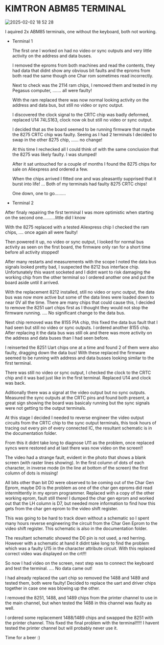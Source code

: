 # KIMTRON ABM85 TERMINAL

![2025-02-02 18 52 28](https://github.com/user-attachments/assets/56a30531-d393-4a27-bc05-2e4bf46a24ba)

I aquired 2x ABM85 terminals, one without the keyboard, both not working.
- Terminal 1
 
  The first one I worked on had no video or sync outputs and very little activity on the address and data buses.
  
  I removed the eproms from both machines and read the contents, they had data that didnt show any obvious bit faults and the eproms from both read the same though one Char rom sometimes read incorrectly.
  
  Next to check was the 2114 ram chips, I removed them and tested in my Pegasus computer, ....... all were faulty!
  
  With the ram replaced there was now normal looking activity on the address and data bus, but still no video or sync output.
  
  I discovered the clock signal to the CRTC chip was badly deformed, replaced U14 74LS163, clock now ok but still no video or sync output.
  
  I decided that as the board seemed to be running firmware that maybe the 8275 CRTC chip was faulty. Seeing as I had 2 terminals I decided to swap in the other 8275 chip, ...... no change!
  
  At this time I rechecked all I could think of with the same conclusion that the 8275 was likely faulty.   I was stumped!
  
  After it sat untouched for a couple of months I found the 8275 chips for sale on Aliexpress and ordered a few.
  
  When the chips arrived I fitted one and was pleasantly supprised that it burst into life! ... Both of my terminals had faulty 8275 CRTC
 chips!

  One down, one to go.........

  
- Terminal 2

After finaly repairing the first terminal I was more optimistic when starting on the second one..........little did I know

With the 8275 replaced with a tested Aliexpress chip I checked the ram chips, .... once again all were faulty!  

Then powered it up, no video or sync output, I looked for normal bus activity as seen on the first board, the firmware only ran for a short time before all activity stopped!

After many restarts and measurements with the scope I noted the data bus signals looked pretty bad, I suspected the 8212 bus interface chip. 
Unfortunately this wasnt socketed and I didnt want to risk damaging the working chip from the other terminal so I ordered another one and put the board aside until it arrived.

With the replacement 8212 installed, still no video or sync output, the data bus was now more active but some of the data lines were loaded down to near 0V all the time.
There are many chips that could cause this, I decided to remove the 8251 uart chips first as I thought they would not stop the firmware running. .... No significant change to the data bus.

Next chip removed was the 8155 PIA chip, this fixed the data bus fault that I had seen but still no video or sync outputs.  I ordered another 8155 chip.  After replacing it the data bus was still ok and there was more activity on the address and data buses than I had seen before.

I reinserted the 8251 Uart chips one at a time and found 2 of them were also faulty, dragging down the data bus!  With these replaced the firmware seemed to be running with address and data busses looking similar to the first terminal.

There was still no video or sync output, I checked the clock to the CRTC chip and it was bad just like in the first terminal.
Replaced U14 and clock was back.  

Aditionally there was a signal at the video output but no sync outputs.  Measured the sync outputs at the CRTC pins and found both present, a great sign showing the board was basicaly running but the sync signals were not getting to the output terminals.

At this stage I decided I needed to reverse engineer the video output circuits from the CRTC chip to the sync output terminals, this took hours of tracing out every pin of every connected IC, the resultant schematic is in the documentation folder.  

From this it didnt take long to diagnose U11 as the problem, once replaced syncs were restored and at last there was now video on the screen!!

The video had a strange fault, evident in the photo that shows a blank screen (with raster lines showing). In the first column of dots of each character, in inverse mode (in the line at bottom of the screen) the first column of dots is missing!  

All bits other than bit D0 were observed to be coming out of the Char Gen Eprom, maybe D0 is the problem as one of the char gen eproms did read intermittently in my eprom programmer.  Replaced with a copy of the other working eprom, fault still there!
I dumped the char gen eprom and worked out that the LH column is D7, but needed more information to find how this gets from the char gen eprom to the video shift register.

This was going to be hard to track down without a schematic so I spent many hours reverse engineering the circuit from the Char Gen Eprom to the video shift register.  This schematic is also in the documentation folder.

The resultant schematic showed the D0 pin is not used, a red herring.  However with a schematic at hand it didnt take long to find the problem which was a faulty U15 in the character attribute circuit.  With this replaced correct video was displayed on the crt!!!

So now I had video on the screen, next step was to connect the keyboard and test the terminal. .... No data came out!

I had already replaced the uart chip so removed the 1488 and 1489 and tested them, both were faulty!
Decided to replace the uart and driver chips together in case one was blowing up the other. 

I removed the 8251, 1488, and 1489 chips from the printer channel to use in the main channel, but when tested the 1488 in this channel was faulty as well.

I ordered some replacement 1488/1489 chips and swapped the 8251 with the printer channel. This fixed the final problem with the terminal!!!!!
I havent tested the printer channel but will probably never use it.

Time for a beer :)










 
    

  

  
    

